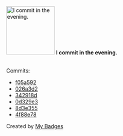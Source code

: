 <img src="https://github.com/my-badges/my-badges/blob/master/src/all-badges/time-of-commit/evening-commits.png?raw=true" alt="I commit in the evening." title="I commit in the evening." width="128">
<strong>I commit in the evening.</strong>
<br><br>

Commits:

- <a href="https://github.com/Abirdcfly/arcadia/commit/f05a592b093ce0c757ab79d49c6e3d38c43aa553">f05a592</a>
- <a href="https://github.com/kubeagi/arcadia/commit/026a3d245ed10a7f5f3ec8828114a4879bdcb070">026a3d2</a>
- <a href="https://github.com/Abirdcfly/arcadia/commit/342918d0e27f76d8454c6342884b3e10857dadf4">342918d</a>
- <a href="https://github.com/Abirdcfly/arcadia/commit/0d329e3dcefdd46cd8459b7606c61bfcf521cc39">0d329e3</a>
- <a href="https://github.com/Abirdcfly/arcadia/commit/8d3e35530d69bf87aaa2f2b2f385fbae1a03d3a0">8d3e355</a>
- <a href="https://github.com/Abirdcfly/arcadia/commit/4f88e788a6f9039880f3517771cd05708b8ea68d">4f88e78</a>


Created by <a href="https://github.com/my-badges/my-badges">My Badges</a>